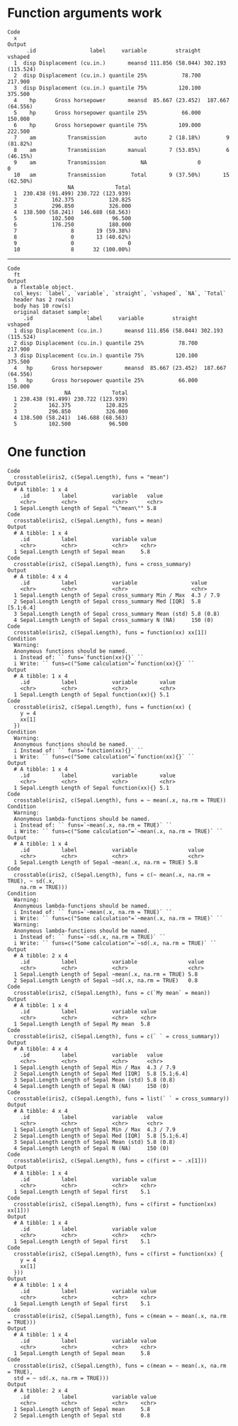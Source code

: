 # Function arguments work

    Code
      x
    Output
          .id                 label     variable         straight           vshaped
      1  disp Displacement (cu.in.)       meansd 111.856 (58.044) 302.193 (115.524)
      2  disp Displacement (cu.in.) quantile 25%           78.700           217.900
      3  disp Displacement (cu.in.) quantile 75%          120.100           375.500
      4    hp      Gross horsepower       meansd  85.667 (23.452)  187.667 (64.556)
      5    hp      Gross horsepower quantile 25%           66.000           150.000
      6    hp      Gross horsepower quantile 75%          109.000           222.500
      7    am          Transmission         auto       2 (18.18%)        9 (81.82%)
      8    am          Transmission       manual       7 (53.85%)        6 (46.15%)
      9    am          Transmission           NA                0                 0
      10   am          Transmission        Total       9 (37.50%)       15 (62.50%)
                       NA             Total
      1  230.438 (91.499) 230.722 (123.939)
      2           162.375           120.825
      3           296.850           326.000
      4  138.500 (58.241)  146.688 (68.563)
      5           102.500            96.500
      6           176.250           180.000
      7                 8       19 (59.38%)
      8                 0       13 (40.62%)
      9                 0                 0
      10                8      32 (100.00%)

---

    Code
      ft
    Output
      a flextable object.
      col_keys: `label`, `variable`, `straight`, `vshaped`, `NA`, `Total` 
      header has 2 row(s) 
      body has 10 row(s) 
      original dataset sample: 
         .id                 label     variable         straight           vshaped
      1 disp Displacement (cu.in.)       meansd 111.856 (58.044) 302.193 (115.524)
      2 disp Displacement (cu.in.) quantile 25%           78.700           217.900
      3 disp Displacement (cu.in.) quantile 75%          120.100           375.500
      4   hp      Gross horsepower       meansd  85.667 (23.452)  187.667 (64.556)
      5   hp      Gross horsepower quantile 25%           66.000           150.000
                      NA             Total
      1 230.438 (91.499) 230.722 (123.939)
      2          162.375           120.825
      3          296.850           326.000
      4 138.500 (58.241)  146.688 (68.563)
      5          102.500            96.500

# One function

    Code
      crosstable(iris2, c(Sepal.Length), funs = "mean")
    Output
      # A tibble: 1 x 4
        .id          label           variable   value
        <chr>        <chr>           <chr>      <chr>
      1 Sepal.Length Length of Sepal "\"mean\"" 5.8  
    Code
      crosstable(iris2, c(Sepal.Length), funs = mean)
    Output
      # A tibble: 1 x 4
        .id          label           variable value
        <chr>        <chr>           <chr>    <chr>
      1 Sepal.Length Length of Sepal mean     5.8  
    Code
      crosstable(iris2, c(Sepal.Length), funs = cross_summary)
    Output
      # A tibble: 4 x 4
        .id          label           variable                 value        
        <chr>        <chr>           <chr>                    <chr>        
      1 Sepal.Length Length of Sepal cross_summary Min / Max  4.3 / 7.9    
      2 Sepal.Length Length of Sepal cross_summary Med [IQR]  5.8 [5.1;6.4]
      3 Sepal.Length Length of Sepal cross_summary Mean (std) 5.8 (0.8)    
      4 Sepal.Length Length of Sepal cross_summary N (NA)     150 (0)      
    Code
      crosstable(iris2, c(Sepal.Length), funs = function(xx) xx[1])
    Condition
      Warning:
      Anonymous functions should be named.
      i Instead of: `` funs=`function(xx){}` ``
      i Write: `` funs=c("Some calculation"=`function(xx){}` ``
    Output
      # A tibble: 1 x 4
        .id          label           variable       value
        <chr>        <chr>           <chr>          <chr>
      1 Sepal.Length Length of Sepal function(xx){} 5.1  
    Code
      crosstable(iris2, c(Sepal.Length), funs = function(xx) {
        y = 4
        xx[1]
      })
    Condition
      Warning:
      Anonymous functions should be named.
      i Instead of: `` funs=`function(xx){}` ``
      i Write: `` funs=c("Some calculation"=`function(xx){}` ``
    Output
      # A tibble: 1 x 4
        .id          label           variable       value
        <chr>        <chr>           <chr>          <chr>
      1 Sepal.Length Length of Sepal function(xx){} 5.1  
    Code
      crosstable(iris2, c(Sepal.Length), funs = ~ mean(.x, na.rm = TRUE))
    Condition
      Warning:
      Anonymous lambda-functions should be named.
      i Instead of: `` funs=`~mean(.x, na.rm = TRUE)` ``
      i Write: `` funs=c("Some calculation"=`~mean(.x, na.rm = TRUE)` ``
    Output
      # A tibble: 1 x 4
        .id          label           variable                value
        <chr>        <chr>           <chr>                   <chr>
      1 Sepal.Length Length of Sepal ~mean(.x, na.rm = TRUE) 5.8  
    Code
      crosstable(iris2, c(Sepal.Length), funs = c(~ mean(.x, na.rm = TRUE), ~ sd(.x,
        na.rm = TRUE)))
    Condition
      Warning:
      Anonymous lambda-functions should be named.
      i Instead of: `` funs=`~mean(.x, na.rm = TRUE)` ``
      i Write: `` funs=c("Some calculation"=`~mean(.x, na.rm = TRUE)` ``
      Warning:
      Anonymous lambda-functions should be named.
      i Instead of: `` funs=`~sd(.x, na.rm = TRUE)` ``
      i Write: `` funs=c("Some calculation"=`~sd(.x, na.rm = TRUE)` ``
    Output
      # A tibble: 2 x 4
        .id          label           variable                value
        <chr>        <chr>           <chr>                   <chr>
      1 Sepal.Length Length of Sepal ~mean(.x, na.rm = TRUE) 5.8  
      2 Sepal.Length Length of Sepal ~sd(.x, na.rm = TRUE)   0.8  
    Code
      crosstable(iris2, c(Sepal.Length), funs = c(`My mean` = mean))
    Output
      # A tibble: 1 x 4
        .id          label           variable value
        <chr>        <chr>           <chr>    <chr>
      1 Sepal.Length Length of Sepal My mean  5.8  
    Code
      crosstable(iris2, c(Sepal.Length), funs = c(` ` = cross_summary))
    Output
      # A tibble: 4 x 4
        .id          label           variable   value        
        <chr>        <chr>           <chr>      <chr>        
      1 Sepal.Length Length of Sepal Min / Max  4.3 / 7.9    
      2 Sepal.Length Length of Sepal Med [IQR]  5.8 [5.1;6.4]
      3 Sepal.Length Length of Sepal Mean (std) 5.8 (0.8)    
      4 Sepal.Length Length of Sepal N (NA)     150 (0)      
    Code
      crosstable(iris2, c(Sepal.Length), funs = list(` ` = cross_summary))
    Output
      # A tibble: 4 x 4
        .id          label           variable   value        
        <chr>        <chr>           <chr>      <chr>        
      1 Sepal.Length Length of Sepal Min / Max  4.3 / 7.9    
      2 Sepal.Length Length of Sepal Med [IQR]  5.8 [5.1;6.4]
      3 Sepal.Length Length of Sepal Mean (std) 5.8 (0.8)    
      4 Sepal.Length Length of Sepal N (NA)     150 (0)      
    Code
      crosstable(iris2, c(Sepal.Length), funs = c(first = ~ .x[1]))
    Output
      # A tibble: 1 x 4
        .id          label           variable value
        <chr>        <chr>           <chr>    <chr>
      1 Sepal.Length Length of Sepal first    5.1  
    Code
      crosstable(iris2, c(Sepal.Length), funs = c(first = function(xx) xx[1]))
    Output
      # A tibble: 1 x 4
        .id          label           variable value
        <chr>        <chr>           <chr>    <chr>
      1 Sepal.Length Length of Sepal first    5.1  
    Code
      crosstable(iris2, c(Sepal.Length), funs = c(first = function(xx) {
        y = 4
        xx[1]
      }))
    Output
      # A tibble: 1 x 4
        .id          label           variable value
        <chr>        <chr>           <chr>    <chr>
      1 Sepal.Length Length of Sepal first    5.1  
    Code
      crosstable(iris2, c(Sepal.Length), funs = c(mean = ~ mean(.x, na.rm = TRUE)))
    Output
      # A tibble: 1 x 4
        .id          label           variable value
        <chr>        <chr>           <chr>    <chr>
      1 Sepal.Length Length of Sepal mean     5.8  
    Code
      crosstable(iris2, c(Sepal.Length), funs = c(mean = ~ mean(.x, na.rm = TRUE),
      std = ~ sd(.x, na.rm = TRUE)))
    Output
      # A tibble: 2 x 4
        .id          label           variable value
        <chr>        <chr>           <chr>    <chr>
      1 Sepal.Length Length of Sepal mean     5.8  
      2 Sepal.Length Length of Sepal std      0.8  

